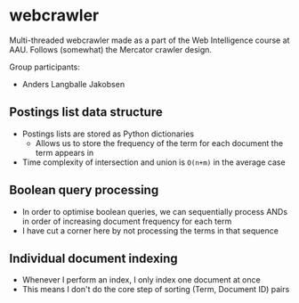 # webcrawler
Multi-threaded webcrawler made as a part of the Web Intelligence course at AAU. Follows (somewhat) the Mercator crawler design.

Group participants:
* Anders Langballe Jakobsen

## Postings list data structure
- Postings lists are stored as Python dictionaries
  - Allows us to store the frequency of the term for each document the term appears in
- Time complexity of intersection and union is `O(n+m)` in the average case

## Boolean query processing
- In order to optimise boolean queries, we can sequentially process ANDs in order of increasing document frequency for each term
- I have cut a corner here by not processing the terms in that sequence
 
## Individual document indexing
- Whenever I perform an index, I only index one document at once
- This means I don't do the core step of sorting (Term, Document ID) pairs
